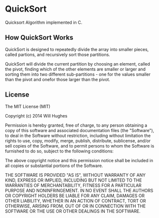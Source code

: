 QuickSort
=========

Quicksort Algorithm implemented in C.

How QuickSort Works
-------------------

QuickSort is designed to repeatedly divide the array into smaller pieces, called partions, and recursively sort those partitions.

QuickSort will divide the current partition by choosing an element, called the pivot, finding which of the other elements are smaller or larger and sorting them into two different sub-partitions - one for the values smaller than the pivot and onefor those larger than the pivot.

License
-------

The MIT License (MIT)

Copyright (c) 2014 Will Hughes

Permission is hereby granted, free of charge, to any person obtaining a copy
of this software and associated documentation files (the "Software"), to deal
in the Software without restriction, including without limitation the rights
to use, copy, modify, merge, publish, distribute, sublicense, and/or sell
copies of the Software, and to permit persons to whom the Software is
furnished to do so, subject to the following conditions:

The above copyright notice and this permission notice shall be included in all
copies or substantial portions of the Software.

THE SOFTWARE IS PROVIDED "AS IS", WITHOUT WARRANTY OF ANY KIND, EXPRESS OR
IMPLIED, INCLUDING BUT NOT LIMITED TO THE WARRANTIES OF MERCHANTABILITY,
FITNESS FOR A PARTICULAR PURPOSE AND NONINFRINGEMENT. IN NO EVENT SHALL THE
AUTHORS OR COPYRIGHT HOLDERS BE LIABLE FOR ANY CLAIM, DAMAGES OR OTHER
LIABILITY, WHETHER IN AN ACTION OF CONTRACT, TORT OR OTHERWISE, ARISING FROM,
OUT OF OR IN CONNECTION WITH THE SOFTWARE OR THE USE OR OTHER DEALINGS IN THE
SOFTWARE.
